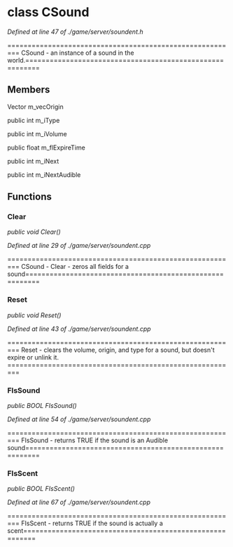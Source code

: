 # class CSound

*Defined at line 47 of ./game/server/soundent.h*

========================================================= CSound - an instance of a sound in the world.=========================================================



## Members

Vector m_vecOrigin

public int m_iType

public int m_iVolume

public float m_flExpireTime

public int m_iNext

public int m_iNextAudible



## Functions

### Clear

*public void Clear()*

*Defined at line 29 of ./game/server/soundent.cpp*

========================================================= CSound - Clear - zeros all fields for a sound=========================================================

### Reset

*public void Reset()*

*Defined at line 43 of ./game/server/soundent.cpp*

========================================================= Reset - clears the volume, origin, and type for a sound, but doesn't expire or unlink it. =========================================================

### FIsSound

*public BOOL FIsSound()*

*Defined at line 54 of ./game/server/soundent.cpp*

========================================================= FIsSound - returns TRUE if the sound is an Audible sound=========================================================

### FIsScent

*public BOOL FIsScent()*

*Defined at line 67 of ./game/server/soundent.cpp*

========================================================= FIsScent - returns TRUE if the sound is actually a scent=========================================================



